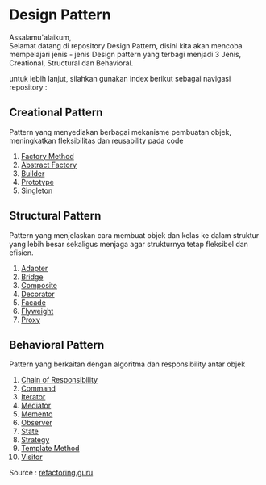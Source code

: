 # Design Pattern

Assalamu'alaikum,<br />
Selamat datang di repository Design Pattern, disini kita akan mencoba mempelajari jenis - jenis Design pattern yang terbagi menjadi 3 Jenis, Creational, Structural dan Behavioral.

untuk lebih lanjut, silahkan gunakan index berikut sebagai navigasi repository :

## Creational Pattern

Pattern yang menyediakan berbagai mekanisme pembuatan objek, meningkatkan fleksibilitas dan reusability pada code

1. [Factory Method](https://github.com/taufiqtab/design-pattern/tree/main/Creational%20Pattern/Factory%20Method)<br />
2. [Abstract Factory](https://www.github.com/)<br />
3. [Builder](https://www.github.com/)<br />
4. [Prototype](https://www.github.com/)<br />
5. [Singleton](https://www.github.com/)<br />

## Structural Pattern

Pattern yang menjelaskan cara membuat objek dan kelas ke dalam struktur yang lebih besar sekaligus menjaga agar strukturnya tetap fleksibel dan efisien.

1. [Adapter](https://www.github.com/)<br />
2. [Bridge](https://www.github.com/)<br />
3. [Composite](https://www.github.com/)<br />
4. [Decorator](https://www.github.com/)<br />
5. [Facade](https://www.github.com/)<br />
6. [Flyweight](https://www.github.com/)<br />
7. [Proxy](https://www.github.com/)<br />

## Behavioral Pattern

Pattern yang berkaitan dengan algoritma dan responsibility antar objek

1. [Chain of Responsibility](https://www.github.com/)<br />
2. [Command](https://www.github.com/)<br />
3. [Iterator](https://www.github.com/)<br />
4. [Mediator](https://www.github.com/)<br />
5. [Memento](https://www.github.com/)<br />
6. [Observer](https://www.github.com/)<br />
7. [State](https://www.github.com/)<br />
8. [Strategy](https://www.github.com/)<br />
9. [Template Method](https://www.github.com/)<br />
10. [Visitor](https://www.github.com/)<br />

Source : [refactoring.guru](https://refactoring.guru/design-patterns/catalog)

